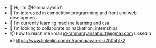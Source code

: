 - 👋 Hi, I’m @Ramnarayan511
- 👀 I’m interested in competitive programming and front end web development.
- 🌱 I’m currently learning machine learning and dsa
- 💞️ I’m looking to collaborate on hackathon, internships
- 📫 How to reach me 
Email id-ramnarayansahu511@gmail.com
LinkedIn id-https://www.linkedin.com/in/ramnarayan-s-a2b05b132
<!---
Ramnarayan511/Ramnarayan511 is a ✨ special ✨ repository because its `README.md` (this file) appears on your GitHub profile.
You can click the Preview link to take a look at your changes.
--->
